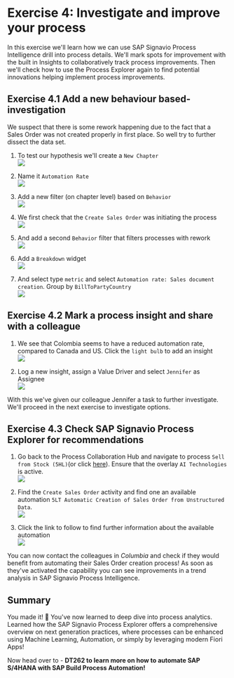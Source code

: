 # Exercise 4: Investigate and improve your process

In this exercise we'll learn how we can use SAP Signavio Process Intelligence drill into process details. We'll mark spots for improvement with the built in Insights to collaboratively track process improvements. Then we'll check how to use the Process Explorer again to find potential innovations helping implement process improvements.


## Exercise 4.1 Add a new behaviour based-investigation
We suspect that there is some rework happening due to the fact that a Sales Order was not created properly in first place. So well try to further dissect the data set. 

1. To test our hypothesis we'll create a `New Chapter`
<br>![](images/4_001.png)

2. Name it `Automation Rate`
<br>![](images/4_002.png)

3. Add a new filter (on chapter level) based on `Behavior`
<br>![](images/4_007.png)

4. We first check that the `Create Sales Order` was initiating the process
<br>![](images/4_008.png)

5. And add a second `Behavior` filter that filters processes with rework
<br>![](images/4_009.png)

6. Add a `Breakdown` widget
<br>![](images/4_003.png)

7. And select type `metric` and select `Automation rate: Sales document creation`. Group by `BillToPartyCountry`
<br>![](images/4_004.png)


## Exercise 4.2 Mark a process insight and share with a colleague

1. We see that Colombia seems to have a reduced automation rate, compared to Canada and US. Click the `light bulb` to add an insight
<br>![](images/4_005.png)

2. Log a new insight, assign a Value Driver and select `Jennifer` as Assignee
<br>![](images/4_006.png)

With this we've given our colleague Jennifer a task to further investigate. We'll proceed in the next exercise to investigate options. 


## Exercise 4.3 Check SAP Signavio Process Explorer for recommendations

1. Go back to the Process Collaboration Hub and navigate to process `Sell from Stock (5HL)`(or click [here](https://editor.signavio.com/p/hub/model/7148c645c5b3433f9a3482c81372a00b)). Ensure that the overlay `AI Technologies` is active.
<br>![](images/4_010.png)

2. Find the `Create Sales Order` activity and find one an available automation `5LT Automatic Creation of Sales Order from Unstructured Data`. 
<br>![](images/4_011.png)

3. Click the link to follow to find further information about the available automation
<br>![](images/4_012.png)

You can now contact the colleagues in *Columbia* and check if they would benefit from automating their Sales Order creation process! As soon as they've activated the capability you can see improvements in a trend analysis in SAP Signavio Process Intelligence.


## Summary

You made it! 🥳 You've now learned to deep dive into process analytics. Learned how the SAP Signavio Process Explorer offers a comprehensive overview on next generation practices, where processes can be enhanced using Machine Learning, Automation, or simply by leveraging modern Fiori Apps!


Now head over to - **DT262 to learn more on how to automate SAP S/4HANA with SAP Build Process Automation!**
